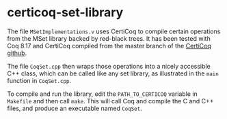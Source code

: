 # certicoq-set-library

The file `MSetImplementations.v` uses CertiCoq to compile certain operations from the MSet library backed by red-black trees. It has been tested with Coq 8.17 and CertiCoq compiled from the master branch of the [CertiCoq github](https://github.com/CertiCoq/certicoq).

The file `CoqSet.cpp` then wraps those operations into a nicely accessible C++ class, which can be called like any set library, as illustrated in the `main` function in `CoqSet.cpp`.

To compile and run the library, edit the `PATH_TO_CERTICOQ` variable in `Makefile` and then call `make`. This will call Coq and compile the C and C++ files, and produce an executable named `CoqSet`.